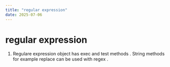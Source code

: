 ```yaml
---
title: "regular expression"
date: 2025-07-06
---
```


# regular expression

1. Regulare expression object has exec and test methods . String methods for example replace can be used with regex .
